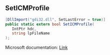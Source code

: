 ## SetICMProfile

```csharp
[DllImport("gdi32.dll", SetLastError = true)]
public static extern bool SetICMProfile(
   IntPtr hdc,
   string lpFileName
);
```

Microsoft documentation: [Link](https://docs.microsoft.com/en-us/windows/win32/api/wingdi/nf-wingdi-seticmprofilea)
